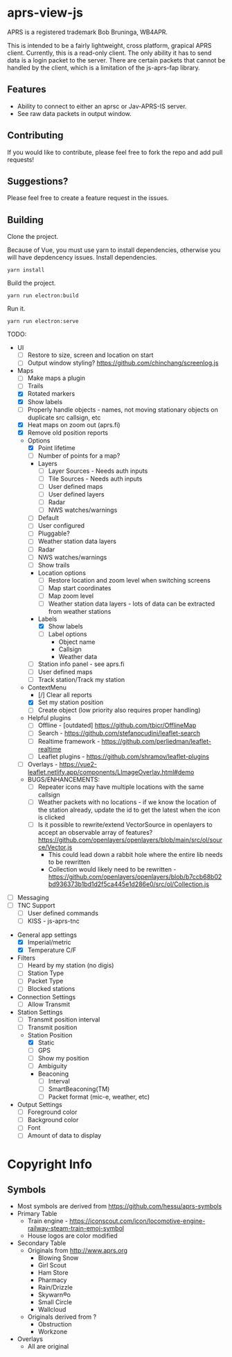 # aprs-view-js

APRS is a registered trademark Bob Bruninga, WB4APR.

This is intended to be a fairly lightweight, cross platform, grapical APRS client.  Currently, this is a read-only client.  The only ability it has to send data is a login packet to the server.  There are certain packets that cannot be handled by the client, which is a limitation of the js-aprs-fap library.

## Features
* Ability to connect to either an aprsc or Jav-APRS-IS server.
* See raw data packets in output window.

## Contributing
If you would like to contribute, please feel free to fork the repo and add pull requests!

## Suggestions?
Please feel free to create a feature request in the issues.

## Building
Clone the project.

Because of Vue, you must use yarn to install dependencies, otherwise you will have depdencency issues.
Install dependencies.
```
yarn install
```

Build the project.
```
yarn run electron:build
```

Run it.
```
yarn run electron:serve
```

TODO:
* UI
    - [ ] Restore to size, screen and location on start
    - [ ] Output window styling? https://github.com/chinchang/screenlog.js
* Maps
    - [ ] Make maps a plugin
    - [ ] Trails
    - [x] Rotated markers
    - [x] Show labels
    - [ ] Properly handle objects - names, not moving stationary objects on duplicate src callsign, etc
    - [x] Heat maps on zoom out (aprs.fi)
    - [x] Remove old position reports
    - Options
        - [x] Point lifetime
        - [ ] Number of points for a map?
        - Layers
            - [ ] Layer Sources - Needs auth inputs
            - [ ] Tile Sources - Needs auth inputs
            - [ ] User defined maps
            - [ ] User defined layers
            - [ ] Radar
            - [ ] NWS watches/warnings
        - [ ] Default
        - [ ] User configured
        - [ ] Pluggable?
        - [ ] Weather station data layers
        - [ ] Radar
        - [ ] NWS watches/warnings
        - [ ] Show trails
        - Location options
            - [ ] Restore location and zoom level when switching screens
            - [ ] Map start coordinates
            - [ ] Map zoom level
            - [ ] Weather station data layers - lots of data can be extracted from weather stations
        - Labels
            - [x] Show labels
            - [ ] Label options
                - Object name
                - Callsign
                - Weather data
        - [ ] Station info panel - see aprs.fi
        - [ ] User defined maps
        - [ ] Track station/Track my station
    - ContextMenu
        - [/] Clear all reports
        - [x] Set my station position
        - [ ] Create object (low priority also requires proper handling)
    - Helpful plugins
        - [ ] Offline - [outdated] https://github.com/tbicr/OfflineMap
        - [ ] Search - https://github.com/stefanocudini/leaflet-search
        - [ ] Realtime framework - https://github.com/perliedman/leaflet-realtime
        - [ ] Leaflet plugins - https://github.com/shramov/leaflet-plugins
    - [ ] Overlays - https://vue2-leaflet.netlify.app/components/LImageOverlay.html#demo
    - BUGS/ENHANCEMENTS:
        - [ ] Repeater icons may have multiple locations with the same callsign
        - [ ] Weather packets with no locations - if we know the location of the station already, update the id to get the latest when the icon is clicked
        - [ ] Is it possible to rewrite/extend VectorSource in openlayers to accept an observable array of features? https://github.com/openlayers/openlayers/blob/main/src/ol/source/Vector.js
            - This could lead down a rabbit hole where the entire lib needs to be rewritten
            - Collection would likely need to be rewritten - https://github.com/openlayers/openlayers/blob/b7ccb68b02bd936373b1bd1d2f5ca445e1d286e0/src/ol/Collection.js
- [ ] Messaging
- [ ] TNC Support
    - [ ] User defined commands
    - [ ] KISS - js-aprs-tnc
- General app settings
    - [x] Imperial/metric
    - [x] Temperature C/F
- Filters
    - [ ] Heard by my station (no digis)
    - [ ] Station Type
    - [ ] Packet Type
    - [ ] Blocked stations
- Connection Settings
    - [ ] Allow Transmit
- Station Settings
    - [ ] Transmit position interval
    - [ ] Transmit position
    - Station Position
        - [x] Static
        - [ ] GPS
        - [ ] Show my position
        - [ ] Ambiguity
        - Beaconing
            - [ ] Interval
            - [ ] SmartBeaconing(TM)
            - [ ] Packet format (mic-e, weather, etc)
- Output Settings
    - [ ] Foreground color
    - [ ] Background color
    - [ ] Font
    - [ ] Amount of data to display

# Copyright Info
## Symbols
* Most symbols are derived from https://github.com/hessu/aprs-symbols
* Primary Table
    * Train engine - https://iconscout.com/icon/locomotive-engine-railway-steam-train-emoj-symbol
    * House logos are color modified
* Secondary Table
    * Originals from http://www.aprs.org
        * Blowing Snow
        * Girl Scout
        * Ham Store
        * Pharmacy
        * Rain/Drizzle
        * Skywarn&reg;o
        * Small Circle
        * Wallcloud
    * Originals derived from ?
        * Obstruction
        * Workzone
* Overlays
    * All are original
